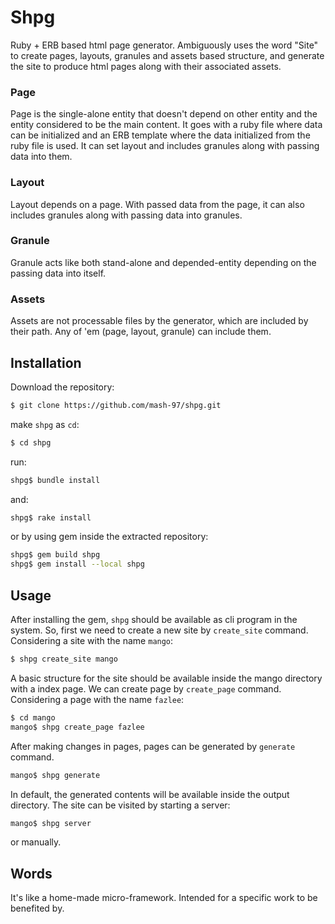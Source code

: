 # Shpg

Ruby + ERB based html page generator. Ambiguously uses the word "Site" to create pages, layouts, granules and assets based structure, and generate the site to produce html pages along with their associated assets.


### Page

Page is the single-alone entity that doesn't depend on other entity and the entity considered to be the main content. It goes with a ruby file where data can be initialized and an ERB template where the data initialized from the ruby file is used. It can set layout and includes granules along with passing data into them.


### Layout

Layout depends on a page. With passed data from the page, it can also includes granules along with passing data into granules.


### Granule

Granule acts like both stand-alone and depended-entity depending on the passing data into itself.


### Assets

Assets are not processable files by the generator, which are included by their path. Any of 'em (page, layout, granule) can include them.


## Installation

Download the repository:
```bash
$ git clone https://github.com/mash-97/shpg.git
```
make `shpg` as `cd`:
```bash
$ cd shpg
```

run:
```bash
shpg$ bundle install
```

and:
```bash
shpg$ rake install
```

or by using gem inside the extracted repository:
```bash
shpg$ gem build shpg
shpg$ gem install --local shpg
```


## Usage

After installing the gem, `shpg` should be available as cli program in the system. So, first we need to create a new site by `create_site` command. Considering a site with the name `mango`:

```bash
$ shpg create_site mango
```

A basic structure for the site should be available inside the mango directory with a index page. We can create page by `create_page` command. Considering a page with the name `fazlee`:

```bash
$ cd mango
mango$ shpg create_page fazlee
```

After making changes in pages, pages can be generated by `generate` command.

```bash
mango$ shpg generate
```

In default, the generated contents will be available inside the output directory.
The site can be visited by starting a server:

```bash
mango$ shpg server
```

or manually.


## Words

It's like a home-made micro-framework. Intended for a specific work to be benefited by.

